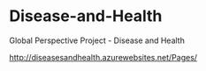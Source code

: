 # Disease-and-Health
Global Perspective Project - Disease and Health

http://diseasesandhealth.azurewebsites.net/Pages/
